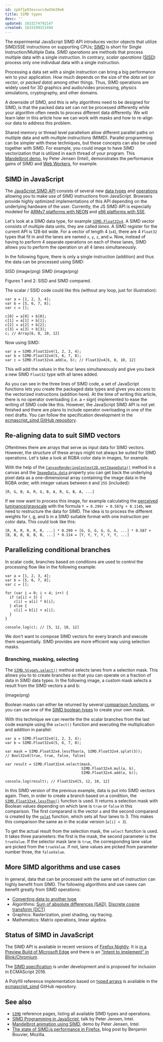 ```yaml
---
id: zpbf1p83esvucv3w43m39w6
title: SIMD types
desc: ''
updated: 1633274792147
created: 1633199321494
---
```



The experimental JavaScript SIMD API introduces vector objects that utilize SIMD/SSE instructions on supporting CPUs; [SIMD](https://developer.mozilla.org/en-US/docs/Glossary/SIMD) is short for Single Instruction/Multiple Data. *SIMD operations* are methods that process multiple data with a single instruction. In contrary, *scalar operations* ([SISD](https://developer.mozilla.org/en-US/docs/Glossary/SISD)) process only one individual data with a single instruction.

Processing a data set with a single instruction can bring a big performance win to your application. How much depends on the size of the *data set* (or *vector*, or *packed data*) among other things. Thus, SIMD operations are widely used for 3D graphics and audio/video processing, physics simulations, cryptography, and other domains.

A downside of SIMD, and this is why algorithms need to be designed for SIMD, is that the packed data set can not be processed differently while your algorithm often needs to process different data differently. We will learn later in this article how we can work with masks and how to re-align our data to address this problem.

Shared memory or thread level parallelism allow different parallel paths on multiple data and with multiple instructions (MIMD). Parallel programming can be simpler with these techniques, but these concepts can also be used together with SIMD. For example, you could image to have SIMD vectorization that is utilized in each thread of your program. This [Mandelbrot demo](http://peterjensen.github.io/mandelbrot/js/mandelbrot-ww-asm.html), by Peter Jensen (Intel), demonstrates the performance gains of SIMD and [Web Workers](https://developer.mozilla.org/en-US/docs/Web/API/Web_Workers_API), for example.

## SIMD in JavaScript

The [JavaScript SIMD API](https://developer.mozilla.org/en-US/docs/Web/JavaScript/Reference/Global_Objects/SIMD) consists of several new [data types](https://developer.mozilla.org/en-US/docs/Web/JavaScript/Reference/Global_Objects/SIMD#Data_types) and [operations](https://developer.mozilla.org/en-US/docs/Web/JavaScript/Reference/Global_Objects/SIMD#Operations) allowing you to make use of SIMD instructions from JavaScript. Browsers provide highly optimized implementations of this API depending on the underlying hardware of the user. Currently, the JS SIMD API is especially modeled for [ARMv7 platforms with NEON](http://en.wikipedia.org/wiki/ARM_architecture#Advanced_SIMD_%28NEON%29) and [x86 platforms with SSE](http://en.wikipedia.org/wiki/Streaming_SIMD_Extensions).

Let's look at a SIMD data type, for example [`SIMD.Float32x4`](https://developer.mozilla.org/en-US/docs/Web/JavaScript/Reference/Global_Objects/Float32x4). A SIMD vector consists of multiple data units, they are called *lanes*. A SIMD register for the current API is 128-bit wide. For a vector of length 4 (`x4`), there are 4 `Float32` types that fit in and the lanes are named `x`, `y`, `z`, and `w`. Now, instead of having to perform 4 separate operations on each of these lanes, SIMD allows you to perform the operation on all 4 lanes simultaneously.

In the following figure, there is only a single instruction (addition) and thus the data can be processed using SIMD:

SISD (image/png) SIMD (image/png)

Figures 1 and 2: SISD and SIMD compared.

The scalar / SSID code could like this (without any loop, just for illustration):

```
var a = [1, 2, 3, 4];
var b = [5, 6, 7, 8];
var c = [];

c[0] = a[0] + b[0];
c[1] = a[1] + b[1];
c[2] = a[2] + b[2];
c[3] = a[3] + b[3];
c; // Array[6, 8, 10, 12]
```

Now using SIMD:

```
var a = SIMD.Float32x4(1, 2, 3, 4);
var b = SIMD.Float32x4(5, 6, 7, 8);
var c = SIMD.Float32x4.add(a, b); // Float32x4[6, 8, 10, 12]
```

This will add the values in the four lanes simultaneously and give you back a new SIMD `Float32` type with all lanes added.

As you can see in the three lines of SIMD code, a set of JavaScript functions lets you create the packaged data types and gives you access to the vectorized instructions (addition here). At the time of writing this article, there is no operator overloading (i.e. a `+` sign) implemented to ease the writing of SIMD code like this. However, the JavaScript SIMD API is not yet finished and there are plans to include operator overloading in one of the next drafts. You can follow the specification development in the [ecmascript_simd GitHub repository](https://github.com/tc39/ecmascript_simd).

## Re-aligning data to suit SIMD vectors

Oftentimes there are arrays that serve as input data for SIMD vectors. However, the structure of these arrays might not always be suited for SIMD operations. Let's take a look at RGBA color data in images, for example.

With the help of the [`CanvasRenderingContext2D.getImageData()`](https://developer.mozilla.org/en-US/docs/Web/API/CanvasRenderingContext2D/getImageData) method in a canvas and the [`ImageData.data`](https://developer.mozilla.org/en-US/docs/Web/API/ImageData/data) property you can get back the underlying pixel data as a one-dimensional array containing the image data in the RGBA order, with integer values between `0` and `255` (included):

`[R, G, B, A, R, G, B, A, R, G, B, A, ...]`

If we now want to process this image, for example calculating the [perceived luminance/grayscale](http://en.wikipedia.org/wiki/Grayscale#Converting_color_to_grayscale) with the formula `Y = 0.299r + 0.587g + 0.114b`, we need to restructure the data for SIMD. The idea is to process the different weights for r, g, and b in a SIMD suitable format with one instruction per color data. This could look like this:

`[R, R, R, R, R, R, ...] * 0.299 +
[G, G, G, G, G, G, ...] * 0.587 +
[B, B, B, B, B, B, ...] * 0.114 =
[Y, Y, Y, Y, Y, Y, ...]`

## Parallelizing conditional branches

In scalar code, branches based on conditions are used to control the processing flow like in the following example:

```
var a = [1, 2, 3, 4];
var b = [5, 6, 7, 8];
var c = [];

for (var i = 0; i < 4; i++) {
  if (a[i] < 3) {
    c[i] = a[i] * b[i];
  } else {
    c[i] = b[i] + a[i];
  }
}

console.log(c); // [5, 12, 10, 12]
```

We don't want to compose SIMD vectors for every branch and execute them sequentially. SIMD provides are more efficient way using selection masks.

### Branching, masking, selecting

The [`SIMD.%type%.select()`](https://developer.mozilla.org/en-US/docs/Web/JavaScript/Reference/Global_Objects/SIMD/select) method selects lanes from a selection mask. This allows you to to create branches so that you can operate on a fraction of data in SIMD data types. In the following image, a custom mask selects a result from the SIMD vectors a and b:

(image/png)

Boolean masks can either be returned by several [comparison functions](https://developer.mozilla.org/en-US/docs/Web/JavaScript/Reference/Global_Objects/SIMD#Comparisons), or you can use one of the [SIMD boolean types](https://developer.mozilla.org/en-US/docs/Web/JavaScript/Reference/Global_Objects/SIMD#SIMD_boolean_types) to create your own mask.

With this technique we can rewrite the the scalar branches from the last code example using the `select()` function and executing the multiplication and addition in parallel:

```
var a = SIMD.Float32x4(1, 2, 3, 4);
var b = SIMD.Float32x4(5, 6, 7, 8);

var mask = SIMD.Float32x4.lessThan(a, SIMD.Float32x4.splat(3));
// Bool32x4[true, true, false, false]

var result = SIMD.Float32x4.select(mask,
                                   SIMD.Float32x4.mul(a, b),
                                   SIMD.Float32x4.add(a, b));

console.log(result); // Float32x4[5, 12, 10, 12]
```

In this SIMD version of the previous example, data is put into SIMD vectors again. Then, in order to create a branch based on a condition, the [`SIMD.Float32x4.lessThan()`](https://developer.mozilla.org/en-US/docs/Web/JavaScript/Reference/Global_Objects/SIMD/lessThan) function is used. It returns a selection mask with Boolean values depending on which lane is `true` or `false` in this comparison. The first comparand is the vector `a` and the second comparand is created by the [`splat`](https://developer.mozilla.org/en-US/docs/Web/JavaScript/Reference/Global_Objects/SIMD/splat) function, which sets all four lanes to 3. This makes this comparison the same as in the scalar version (`a[i] < 3`).

To get the actual result from the selection mask, the `select` function is used. It takes three parameters: the first is the mask, the second parameter is the `trueValue`. If the selector mask lane is `true`,  the corresponding lane value are picked from the `trueValue`. If not, lane values are picked from parameter number three, the `falseValue`.

## More SIMD algorithms and use cases

In general, data that can be processed with the same set of instruction can highly benefit from SIMD. The following algorithms and use cases can benefit greatly from SIMD operations:

* [Converting data to another type](https://developer.mozilla.org/en-US/docs/Web/JavaScript/Reference/Global_Objects/SIMD#Data_conversions)
* Algorithms: [Sum of absolute differences (SAD)](http://en.wikipedia.org/wiki/Sum_of_absolute_differences), [Discrete cosine transform (DCT)](http://en.wikipedia.org/wiki/Discrete_cosine_transform)
* Graphics: Rasterization, pixel shading, ray tracing.
* Mathematics: Matrix operations, linear algebra.

## Status of SIMD in JavaScript

The SIMD API is available in recent versions of [Firefox Nightly](http://nightly.mozilla.org/). It is [in a Preview Build of Microsoft Edge](https://status.modern.ie/simdes7) and there is an ["Intent to implement" in Blink/Chromium](https://groups.google.com/a/chromium.org/forum/#%21topic/blink-dev/2PIOEJG_aYY).

The [SIMD specification](http://tc39.github.io/ecmascript_simd/) is under development and is proposed for inclusion in ECMAScript 2016.

A Polyfill reference implementation based on [typed arrays](https://developer.mozilla.org/en-US/docs/Web/JavaScript/Typed_arrays) is available in the [ecmascript_simd](https://github.com/tc39/ecmascript_simd) GitHub repository.

## See also

* [`SIMD`](https://developer.mozilla.org/en-US/docs/Web/JavaScript/Reference/Global_Objects/SIMD) reference pages, listing all available SIMD types and operations.
* [SIMD Programming in JavaScript](https://www.youtube.com/watch?v=CbMXkbqQBcQ), talk by Peter Jensen, Intel.
* [Mandelbrot animation using SIMD,](http://peterjensen.github.io/mandelbrot/js/mandelbrot-ww-asm.html) demo by Peter Jensen, Intel.
* [The state of SIMD.js performance in Firefox](https://blog.mozilla.org/javascript/2015/03/10/state-of-simd-js-performance-in-firefox/), blog post by Benjamin Bouvier, Mozilla.
